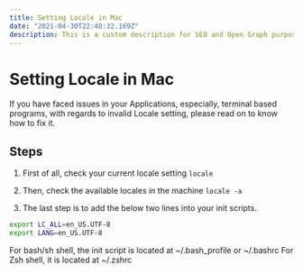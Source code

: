 ```yaml
---
title: Setting Locale in Mac
date: "2021-04-30T22:40:32.169Z"
description: This is a custom description for SEO and Open Graph purposes, rather than the default generated excerpt. Simply add a description field to the frontmatter.
---
```


# Setting Locale in Mac

If you have faced issues in your Applications, especially, terminal based programs, with regards to invalid Locale setting, please read on to know how to fix it.

## Steps
1. First of all, check your current locale setting
`locale`

1. Then, check the available locales in the machine
`locale -a`

1. The last step is to add the below two lines into your init scripts.

```bash
export LC_ALL=en_US.UTF-8
export LANG=en_US.UTF-8
```

For bash/sh shell, the init script is located at ~/.bash_profile or ~/.bashrc
For Zsh shell, it is located at ~/.zshrc